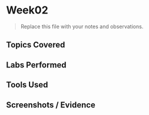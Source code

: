 # Week02

> Replace this file with your notes and observations.

## Topics Covered

## Labs Performed

## Tools Used

## Screenshots / Evidence
